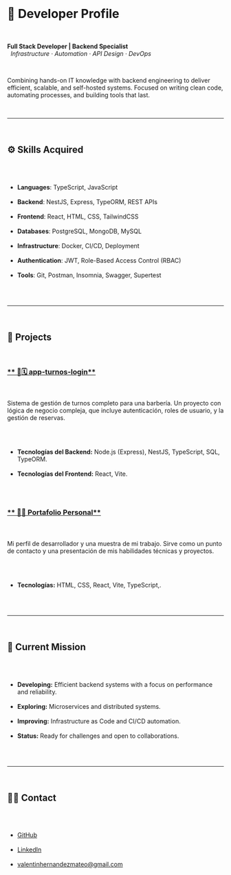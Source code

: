 <!DOCTYPE html>
<html lang="en">
<head>
  <meta charset="UTF-8">
  <meta name="viewport" content="width=device-width, initial-scale=1.0">
</head>
<body>
  <h1>🧠 Developer Profile</h1>
  <p><strong>Full Stack Developer | Backend Specialist</strong><br>
  <em>Infrastructure · Automation · API Design · DevOps</em></p>
  <p>Combining hands-on IT knowledge with backend engineering to deliver efficient, scalable, and self-hosted systems. Focused on writing clean code, automating processes, and building tools that last.</p>

  <hr>

  <h2>⚙️ Skills Acquired</h2>
  <ul>
    <li><strong>Languages</strong>: TypeScript, JavaScript</li>
    <li><strong>Backend</strong>: NestJS, Express, TypeORM, REST APIs</li>
    <li><strong>Frontend</strong>: React, HTML, CSS, TailwindCSS</li>
    <li><strong>Databases</strong>: PostgreSQL, MongoDB, MySQL</li>
    <li><strong>Infrastructure</strong>: Docker, CI/CD, Deployment</li>
    <li><strong>Authentication</strong>: JWT, Role-Based Access Control (RBAC)</li>
    <li><strong>Tools</strong>: Git, Postman, Insomnia, Swagger, Supertest</li>
  </ul>

  <hr>

  <h2>📂 Projects</h2>
  <h3><a href="https://github.com/ValentinH8/app-turnos-login">** 💈🗓️ app-turnos-login**</a></h3>
  <p>Sistema de gestión de turnos completo para una barbería. Un proyecto con lógica de negocio compleja, que incluye autenticación, roles de usuario, y la gestión de reservas.</p>
  <ul>
    <li><strong>Tecnologías del Backend:</strong> Node.js (Express), NestJS, TypeScript, SQL, TypeORM.</li>
    <li><strong>Tecnologías del Frontend:</strong> React, Vite.</li>
  </ul>

  <h3><a href="https://github.com/ValentinH8/Portafolio">** 👨‍💻 Portafolio Personal**</a></h3>
  <h3><a  href="https://valentinhernandez.vercel.app/"></a></h3>
  <p>Mi perfil de desarrollador y una muestra de mi trabajo. Sirve como un punto de contacto y una presentación de mis habilidades técnicas y proyectos.</p>
  <ul>
    <li><strong>Tecnologías:</strong> HTML, CSS, React, Vite, TypeScript,.</li>
  </ul>

  <hr>

  <h2>🚀 Current Mission</h2>
  <ul>
    <li><strong>Developing:</strong> Efficient backend systems with a focus on performance and reliability.</li>
    <li><strong>Exploring:</strong> Microservices and distributed systems.</li>
    <li><strong>Improving:</strong> Infrastructure as Code and CI/CD automation.</li>
    <li><strong>Status:</strong> Ready for challenges and open to collaborations.</li>
  </ul>

  <hr>

  <h2>👨‍💻 Contact</h2>
  <ul>
    <li><a href="https://github.com/ValentinH8">GitHub</a></li>
    <li><a href="https://www.linkedin.com/in/valentinh8">LinkedIn</a></li>
    <li><a href="mailto:valentinhernandezmateo@gmail.com">valentinhernandezmateo@gmail.com</a></li>
  </ul>
</body>
</html>
